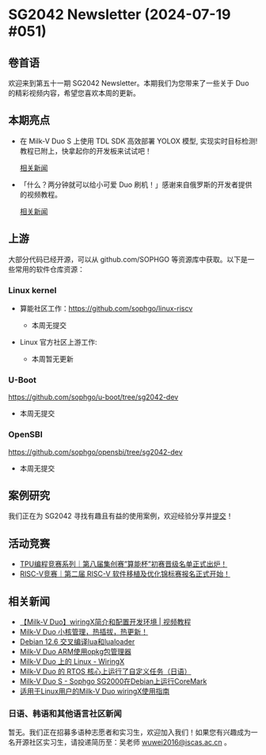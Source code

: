# SG2042 Newsletter (2024-07-19 #051)

## 卷首语

欢迎来到第五十一期 SG2042 Newsletter。本期我们为您带来了一些关于 Duo 的精彩视频内容，希望您喜欢本周的更新。

## 本期亮点

+ 在 Milk-V Duo S 上使用 TDL SDK 高效部署 YOLOX 模型, 实现实时目标检测! 教程已附上，快拿起你的开发板来试试吧！

  [相关新闻](https://mp.weixin.qq.com/s/LO2HKXdu5v1zaT--gqzz4g)

+ 「什么？两分钟就可以给小可爱 Duo 刷机！」感谢来自俄罗斯的开发者提供的视频教程。

  [相关新闻](https://www.youtube.com/watch?v=ufkJaEtEi4A&t=36s)

## 上游

大部分代码已经开源，可以从 github.com/SOPHGO 等资源库中获取。以下是一些常用的软件仓库资源：

### Linux kernel

+ 算能社区工作：https://github.com/sophgo/linux-riscv

  +  本周无提交

+ Linux 官方社区上游工作:

  + 本周暂无更新


### U-Boot

https://github.com/sophgo/u-boot/tree/sg2042-dev

+ 本周无提交

### OpenSBI

https://github.com/sophgo/opensbi/tree/sg2042-dev 

+ 本周无提交

## 案例研究

我们正在为 SG2042 寻找有趣且有益的使用案例，欢迎经验分享并[提交](https://github.com/sophgocommunity/SG2042-Newsletter/pulls)！

## 活动竞赛

+ [TPU编程竞赛系列｜第八届集创赛”算能杯”初赛晋级名单正式出炉！][event-1]
+ [RISC-V竞赛｜第二届 RISC-V 软件移植及优化锦标赛报名正式开始！][event-2]

[event-1]:https://mp.weixin.qq.com/s/TyoCgAqV30ZJo2Rucki1KQ
[event-2]:https://mp.weixin.qq.com/s/Qx8xTnvVbjq3r5CK7B9soQ

## 相关新闻
+ [【Milk-V Duo】wiringX简介和配置开发环境 | 视频教程][news-1]
+ [Milk-V Duo 小核管理，热插拔，热更新！][news-2]
+ [Debian 12.6 交叉编译lua和lualoader][news-3]
+ [Milk-V Duo ARM使用opkg包管理器][news-4]
+ [Milk-V Duo 上的 Linux - WiringX][news-5]
+ [Milk-V Duo 的 RTOS 核心上运行了自定义任务（日语）][news-6]
+ [Milk-V Duo S - Sophgo SG2000在Debian上运行CoreMark][news-7]
+ [适用于Linux用户的Milk-V Duo wiringX使用指南][news-8]

[news-1]:https://www.bilibili.com/video/BV1jr421K7yk
[news-2]:https://forum.sophgo.com/t/milkv-duo/667
[news-3]:https://community.milkv.io/t/debian12-6-lua-lualoader-cgo/2429/1
[news-4]:https://community.milkv.io/t/milkv-duo-arm-opkg/2442
[news-5]:https://hackaday.io/project/196935-linux-on-the-milk-v-duo-wiringx
[news-6]:https://x.com/hide4096/status/1813163686930051209
[news-7]:https://www.youtube.com/watch?v=ql8hauB3Cyo
[news-8]:https://www.youtube.com/watch?v=EnVsbAT5T_0

### 日语、韩语和其他语言社区新闻

暂无。我们正在招募多语种志愿者和实习生，欢迎加入我们！如果您有兴趣成为一名开源社区实习生，请投递简历至：吴老师 [wuwei2016@iscas.ac.cn](mailto:wuwei2016@iscas.ac.cn) 。
